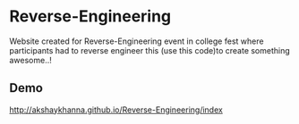 # Reverse-Engineering
Website created for Reverse-Engineering event in college fest where participants had to reverse engineer this (use this code)to create something awesome..!

## Demo 
http://akshaykhanna.github.io/Reverse-Engineering/index
